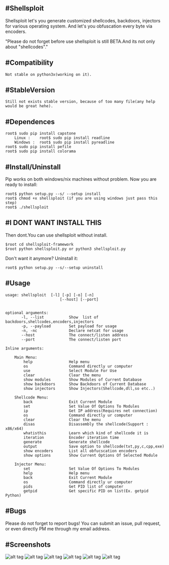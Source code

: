 #Shellsploit 
-------------

Shellsploit let's you generate customized shellcodes, backdoors, injectors for various operating system.
And let's you obfuscation every byte via encoders.


"Please do not forget before use shellsploit is still BETA.And its not only about "shellcodes"."

#Compatibility 
---------------
    Not stable on python3x(working on it).


#StableVersion
---------------
    Still not exists stable version, because of too many file(any help would be great hehe).


#Dependences
-------------
    root$ sudo pip install capstone
    	Linux :    root$ sudo pip install readline
        Windows :  root$ sudo pip install pyreadline
    root$ sudo pip install pefile
    root$ sudo pip install colorama


#Install/Uninstall	
-------------------

Pip works on both windows/nix machines without problem. Now you are ready to install:

    root$ python setup.py --s/ --setup install 
    root$ chmod +x shellsploit (if you are using windows just pass this step)
    root$ ./shellsploit

#I DONT WANT INSTALL THIS
---------------------------

Then dont.You can use shellsploit without install.

	$root cd shellsploit-framework
	$root python shellsploit.py or python3 shellsploit.py


Don't want it anymore? Uninstall it:

    root$ python setup.py --s/--setup uninstall 
 

#Usage
-----

    usage: shellsploit  [-l] [-p] [-o] [-n]
    						[--host] [--port]


    optional arguments:
	  	   -l, --list 			Show  list of backdoors,shellcodes,encoders,injectors
	  	   -p, --payload 		Set payload for usage
	  	   -n, -nc 				Declare netcat for usage
	  	   --host				The connect/listen address
	  	   --port				The connect/listen port	

  	Inline arguments:

  		Main Menu:
			help           		Help menu
			os					Command directly ur computer
			use 				Select Module For Use
			clear				Clear the menu
			show modules    	Show Modules of Current Database
			show backdoors    	Show Backdoors of Current Database
			show injectors		Show Injectors(Shellcode,dll,so etc..)

		Shellcode Menu:
			back				Exit Current Module
			set 				Set Value Of Options To Modules
			ip					Get IP address(Requires net connection)
			os					Command directly ur computer
			clear				Clear the menu
			disas				Disassembly the shellcode(Support : x86/x64)
			whatisthis      	Learn which kind of shellcode it is
			iteration			Encoder iteration time
			generate 			Generate shellcode 
			output 				Save option to shellcode(txt,py,c,cpp,exe)
			show encoders		List all obfucscation encoders
			show options		Show Current Options Of Selected Module

		Injector Menu:
			set 				Set Value Of Options To Modules
			help 				Help menu
			back				Exit Current Module
			os  				Command directly ur computer
			pids				Get PID list of computer
			getpid				Get specific PID on list(Ex. getpid Python)


#Bugs
------

Please do not forget to report bugs! You can submit an issue, pull request, or even directly PM me through my email address.


#Screenshots
-------------

![alt tag](http://i.hizliresim.com/28XmmN.png)
![alt tag](http://i.hizliresim.com/7MrYVv.png)
![alt tag](http://i.hizliresim.com/g8NqXN.jpg)
![alt tag](http://i.hizliresim.com/W18pL2.png)
![alt tag](http://i.hizliresim.com/pBMNO0.png)
![alt tag](http://i.hizliresim.com/rZP6vV.png)

